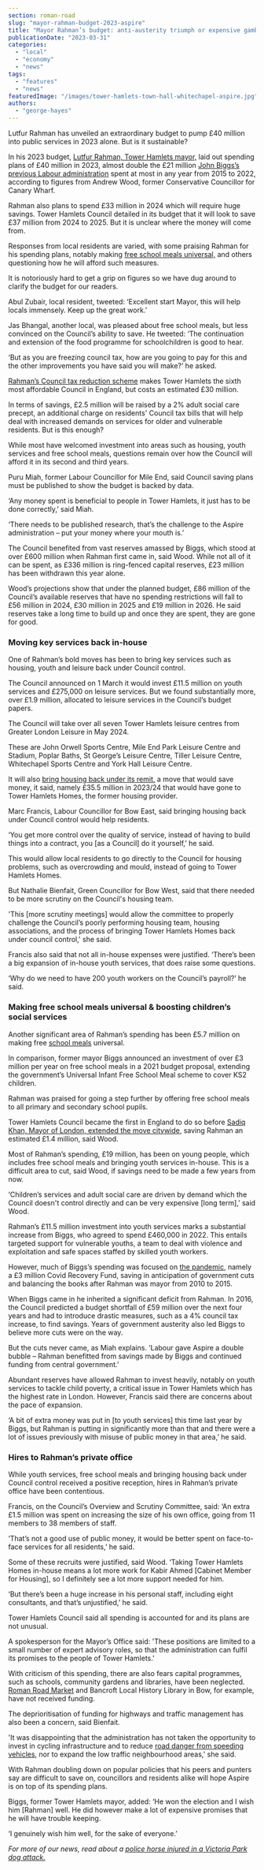 ```yaml
---
section: roman-road
slug: "mayor-rahman-budget-2023-aspire"
title: "Mayor Rahman’s budget: anti-austerity triumph or expensive gamble for Tower Hamlets"
publicationDate: "2023-03-31"
categories: 
  - "local"
  - "economy"
  - "news"
tags: 
  - "features"
  - "news"
featuredImage: "/images/tower-hamlets-town-hall-whitechapel-aspire.jpg"
authors: 
  - "george-hayes"
---
```


Lutfur Rahman has unveiled an extraordinary budget to pump £40 million into public services in 2023 alone. But is it sustainable?

In his 2023 budget, [Lutfur Rahman, Tower Hamlets mayor,](https://romanroadlondon.com/mayor-lutfur-rahman-tower-hamlets-interview/) laid out spending plans of £40 million in 2023, almost double the £21 million [John Biggs’s previous Labour administration](https://romanroadlondon.com/may-elections-2022-tower-hamlets-john-biggs/) spent at most in any year from 2015 to 2022, according to figures from Andrew Wood, former Conservative Councillor for Canary Wharf.

Rahman also plans to spend £33 million in 2024 which will require huge savings. Tower Hamlets Council detailed in its budget that it will look to save £37 million from 2024 to 2025. But it is unclear where the money will come from.

Responses from local residents are varied, with some praising Rahman for his spending plans, notably making [free school meals universal,](https://romanroadlondon.com/free-school-meals-secondary-schools-tower-hamlets-first-borough/) and others questioning how he will afford such measures.

It is notoriously hard to get a grip on figures so we have dug around to clarify the budget for our readers.

Abul Zubair, local resident, tweeted: ‘Excellent start Mayor, this will help locals immensely. Keep up the great work.’

Jas Bhangal, another local, was pleased about free school meals, but less convinced on the Council’s ability to save. He tweeted: ‘The continuation and extension of the food programme for schoolchildren is good to hear.

‘But as you are freezing council tax, how are you going to pay for this and the other improvements you have said you will make?’ he asked.

[Rahman’s Council tax reduction scheme](https://romanroadlondon.com/?s=council+tax) makes Tower Hamlets the sixth most affordable Council in England, but costs an estimated £30 million.

In terms of savings, £2.5 million will be raised by a 2% adult social care precept, an additional charge on residents' Council tax bills that will help deal with increased demands on services for older and vulnerable residents. But is this enough?

While most have welcomed investment into areas such as housing, youth services and free school meals, questions remain over how the Council will afford it in its second and third years.

Puru Miah, former Labour Councillor for Mile End, said Council saving plans must be published to show the budget is backed by data.

‘Any money spent is beneficial to people in Tower Hamlets, it just has to be done correctly,’ said Miah.

‘There needs to be published research, that’s the challenge to the Aspire administration – put your money where your mouth is.’

The Council benefited from vast reserves amassed by Biggs, which stood at over £600 million when Rahman first came in, said Wood. While not all of it can be spent, as £336 million is ring-fenced capital reserves, £23 million has been withdrawn this year alone.

Wood’s projections show that under the planned budget, £86 million of the Council’s available reserves that have no spending restrictions will fall to £56 million in 2024, £30 million in 2025 and £19 million in 2026. He said reserves take a long time to build up and once they are spent, they are gone for good.

### Moving key services back in-house

One of Rahman’s bold moves has been to bring key services such as housing, youth and leisure back under Council control.

The Council announced on 1 March it would invest £11.5 million on youth services and £275,000 on leisure services. But we found substantially more, over £1.9 million, allocated to leisure services in the Council’s budget papers.

The Council will take over all seven Tower Hamlets leisure centres from Greater London Leisure in May 2024.

These are John Orwell Sports Centre, Mile End Park Leisure Centre and Stadium, Poplar Baths, St George’s Leisure Centre, Tiller Leisure Centre, Whitechapel Sports Centre and York Hall Leisure Centre.

It will also [bring housing back under its remit,](https://romanroadlondon.com/tower-hamlets-council-brings-housing-services-in-house/) a move that would save money, it said, namely £35.5 million in 2023/24 that would have gone to Tower Hamlets Homes, the former housing provider.

Marc Francis, Labour Councillor for Bow East, said bringing housing back under Council control would help residents.

‘You get more control over the quality of service, instead of having to build things into a contract, you \[as a Council\] do it yourself,’ he said.

This would allow local residents to go directly to the Council for housing problems, such as overcrowding and mould, instead of going to Tower Hamlets Homes.

But Nathalie Bienfait, Green Councillor for Bow West, said that there needed to be more scrutiny on the Council's housing team.

'This \[more scrutiny meetings\] would allow the committee to properly challenge the Council’s poorly performing housing team, housing associations, and the process of bringing Tower Hamlets Homes back under council control,' she said.

Francis also said that not all in-house expenses were justified. ‘There’s been a big expansion of in-house youth services, that does raise some questions.

‘Why do we need to have 200 youth workers on the Council’s payroll?’ he said.

### Making free school meals universal & boosting children’s social services

Another significant area of Rahman’s spending has been £5.7 million on making free [school meals](https://romanroadlondon.com/cost-living-crisis-schools-tower-hamlets/) universal.

In comparison, former mayor Biggs announced an investment of over £3 million per year on free school meals in a 2021 budget proposal, extending the government’s Universal Infant Free School Meal scheme to cover KS2 children.

Rahman was praised for going a step further by offering free school meals to all primary and secondary school pupils. 

Tower Hamlets Council became the first in England to do so before [Sadiq Khan, Mayor of London, extended the move citywide,](https://www.bbc.co.uk/news/uk-england-london-64743013) saving Rahman an estimated £1.4 million, said Wood.

Most of Rahman’s spending, £19 million, has been on young people, which includes free school meals and bringing youth services in-house. This is a difficult area to cut, said Wood, if savings need to be made a few years from now.

‘Children’s services and adult social care are driven by demand which the Council doesn't control directly and can be very expensive \[long term\],’ said Wood.

Rahman’s £11.5 million investment into youth services marks a substantial increase from Biggs, who agreed to spend £460,000 in 2022. This entails targeted support for vulnerable youths, a team to deal with violence and exploitation and safe spaces staffed by skilled youth workers.

However, much of Biggs’s spending was focused on [the pandemic,](https://romanroadlondon.com/high-street-coronavirus-impact/) namely a £3 million Covid Recovery Fund, saving in anticipation of government cuts and balancing the books after Rahman was mayor from 2010 to 2015.

When Biggs came in he inherited a significant deficit from Rahman. In 2016, the Council predicted a budget shortfall of £59 million over the next four years and had to introduce drastic measures, such as a 4% council tax increase, to find savings. Years of government austerity also led Biggs to believe more cuts were on the way.

But the cuts never came, as Miah explains. ‘Labour gave Aspire a double bubble – Rahman benefitted from savings made by Biggs and continued funding from central government.’

Abundant reserves have allowed Rahman to invest heavily, notably on youth services to tackle child poverty, a critical issue in Tower Hamlets which has the highest rate in London. However, Francis said there are concerns about the pace of expansion.

‘A bit of extra money was put in \[to youth services\] this time last year by Biggs, but Rahman is putting in significantly more than that and there were a lot of issues previously with misuse of public money in that area,’ he said.

### Hires to Rahman’s private office

While youth services, free school meals and bringing housing back under Council control received a positive reception, hires in Rahman’s private office have been contentious.

Francis, on the Council’s Overview and Scrutiny Committee, said: ‘An extra £1.5 million was spent on increasing the size of his own office, going from 11 members to 38 members of staff.

‘That’s not a good use of public money, it would be better spent on face-to-face services for all residents,’ he said.

Some of these recruits were justified, said Wood. ‘Taking Tower Hamlets Homes in-house means a lot more work for Kabir Ahmed \[Cabinet Member for Housing\], so I definitely see a lot more support needed for him.

‘But there’s been a huge increase in his personal staff, including eight consultants, and that’s unjustified,’ he said. 

Tower Hamlets Council said all spending is accounted for and its plans are not unusual.

A spokesperson for the Mayor’s Office said: 'These positions are limited to a small number of expert advisory roles, so that the administration can fulfil its promises to the people of Tower Hamlets.'

With criticism of this spending, there are also fears capital programmes, such as schools, community gardens and libraries, have been neglected. [Roman Road Market](https://romanroadlondon.com/roman-road-market-history/) and Bancroft Local History Library in Bow, for example, have not received funding.

The deprioritisation of funding for highways and traffic management has also been a concern, said Bienfait.

'It was disappointing that the administration has not taken the opportunity to invest in cycling infrastructure and to reduce [road danger from speeding vehicles,](https://romanroadlondon.com/boy-hit-speeding-car-grove-road-mile-end/) nor to expand the low traffic neighbourhood areas,' she said.

With Rahman doubling down on popular policies that his peers and punters say are difficult to save on, councillors and residents alike will hope Aspire is on top of its spending plans.

Biggs, former Tower Hamlets mayor, added: ‘He won the election and I wish him \[Rahman\] well. He did however make a lot of expensive promises that he will have trouble keeping.

‘I genuinely wish him well, for the sake of everyone.’

_For more of our news, read about a [police horse injured in a Victoria Park dog attack.](https://romanroadlondon.com/police-horse-dog-attack-victoria-park/)_


